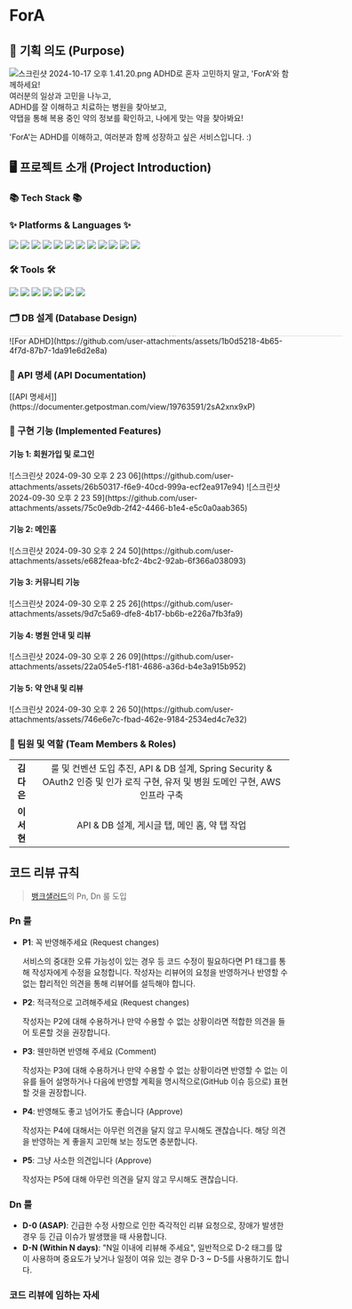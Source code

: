 <h1>ForA</h1>
<h2>📝 기획 의도 (Purpose)</h2>

![스크린샷 2024-10-17 오후 1.41.20.png](..%2F..%2F..%2F%EC%8A%A4%ED%81%AC%EB%A6%B0%EC%83%B7%202024-10-17%20%EC%98%A4%ED%9B%84%201.41.20.png)
ADHD로 혼자 고민하지 말고, 'ForA'와 함께하세요!<br />
여러분의 일상과 고민을 나누고,<br />
ADHD를 잘 이해하고 치료하는 병원을 찾아보고,<br />
약탭을 통해 복용 중인 약의 정보를 확인하고, 나에게 맞는 약을 찾아봐요!<br />

'ForA'는 ADHD를 이해하고, 여러분과 함께 성장하고 싶은 서비스입니다. :)<br />



<h2>🖥️ 프로젝트 소개 (Project Introduction)</h2>

<h3>📚 Tech Stack 📚</h3>
<h3>✨ Platforms & Languages ✨</h3>

<img src="https://img.shields.io/badge/Spring-6DB33F?style=flat&logo=Spring&logoColor=white" /> <img src="https://img.shields.io/badge/Spring Security-6DB33F?style=flat&logo=SpringSecurity&logoColor=white" /> <img src="https://img.shields.io/badge/Spring OAuth2-6DB33F?style=flat&logo=Spring&logoColor=white" /> <img src="https://img.shields.io/badge/Spring data JPA-6DB33F?style=flat&logo=Spring&logoColor=white" /> <img src="https://img.shields.io/badge/QueryDsl-0769AD?style=flat&logoColor=white" /> <img src="https://img.shields.io/badge/MyBatis-0769AD?style=flat&logoColor=white" /> <img src="https://img.shields.io/badge/AWS-232F3E?style=flat&logo=amazonwebservices&logoColor=white" /> <img src="https://img.shields.io/badge/S3-232F3E?style=flat&logo=amazons3&logoColor=white" /> <img src="https://img.shields.io/badge/RDS-527FFF?style=flat&logo=amazonrds&logoColor=white" /> <img src="https://img.shields.io/badge/SES-DD344C?style=flat&logo=amazonsimpleemailservice&logoColor=white" /> <img src="https://img.shields.io/badge/MySQL-4479A1?style=flat&logo=mysql&logoColor=white" /> <img src="https://img.shields.io/badge/Jenkins-D24939?style=flat&logo=jenkins&logoColor=white" />


<h3>🛠️ Tools 🛠️</h3>

<img src="https://img.shields.io/badge/git-F05032?style=flat&logo=git&logoColor=white" /> <img src="https://img.shields.io/badge/github-181717?style=flat&logo=github&logoColor=white" /> <img src="https://img.shields.io/badge/intelliJ-000000?style=flat&logo=intellijidea&logoColor=white" /> <img src="https://img.shields.io/badge/Docker-2496ED?style=flat&logo=docker&logoColor=white" /> <img src="https://img.shields.io/badge/Postman-FF6C37?style=flat&logo=postman&logoColor=white" /> <img src="https://img.shields.io/badge/Notion-000000?style=flat&logo=notion&logoColor=white" /> <img src="https://img.shields.io/badge/Redis-FF4438?style=flat&logo=redis&logoColor=white" />


<h3>🗂 DB 설계 (Database Design)</h3>
<iframe width="600" height="1" src="https://www.erdcloud.com/p/ZDhxaytCGA66ZnZ3x" frameborder="0" allowfullscreen></iframe>
![For ADHD](https://github.com/user-attachments/assets/1b0d5218-4b65-4f7d-87b7-1da91e6d2e8a)


<h3>📜 API 명세 (API Documentation)</h3>
[[API 명세서]](https://documenter.getpostman.com/view/19763591/2sA2xnx9xP)

<h3>🚀 구현 기능 (Implemented Features)</h3>

<h4>기능 1: 회원가입 및 로그인</h4>
![스크린샷 2024-09-30 오후 2 23 06](https://github.com/user-attachments/assets/26b50317-f6e9-40cd-999a-ecf2ea917e94)
![스크린샷 2024-09-30 오후 2 23 59](https://github.com/user-attachments/assets/75c0e9db-2f42-4466-b1e4-e5c0a0aab365)


<h4>기능 2: 메인홈</h4>
![스크린샷 2024-09-30 오후 2 24 50](https://github.com/user-attachments/assets/e682feaa-bfc2-4bc2-92ab-6f366a038093)

<h4>기능 3: 커뮤니티 기능</h4>
![스크린샷 2024-09-30 오후 2 25 26](https://github.com/user-attachments/assets/9d7c5a69-dfe8-4b17-bb6b-e226a7fb3fa9)

<h4>기능 4: 병원 안내 및 리뷰</h4>
![스크린샷 2024-09-30 오후 2 26 09](https://github.com/user-attachments/assets/22a054e5-f181-4686-a36d-b4e3a915b952)

<h4>기능 5: 약 안내 및 리뷰</h4>
![스크린샷 2024-09-30 오후 2 26 50](https://github.com/user-attachments/assets/746e6e7c-fbad-462e-9184-2534ed4c7e32)


<h3>👥 팀원 및 역할 (Team Members & Roles)</h3>
<table>
  <tbody>
    <tr>
      <td align="center"><b>김다은</b></td>
      <td align="center">룰 및 컨벤션 도입 추진, API & DB 설계, Spring Security & OAuth2 인증 및 인가 로직 구현, 유저 및 병원 도메인 구현, AWS 인프라 구축</td>
    </tr>
    <tr>
      <td align="center"><b>이서현</b></td>
      <td align="center">API & DB 설계, 게시글 탭, 메인 홈, 약 탭 작업</td>
    </tr>
  </tbody>
</table>


## 코드 리뷰 규칙

> [뱅크샐러드](https://blog.banksalad.com/tech/banksalad-code-review-culture/)의 Pn, Dn 룰 도입

### Pn 룰

-  **P1**: 꼭 반영해주세요 (Request changes)
    
    서비스의 중대한 오류 가능성이 있는 경우 등 코드 수정이 필요하다면 P1 태그를 통해 작성자에게 수정을 요청합니다.
    작성자는 리뷰어의 요청을 반영하거나 반영할 수 없는 합리적인 의견을 통해 리뷰어를 설득해야 합니다.

- **P2**: 적극적으로 고려해주세요 (Request changes)

  작성자는 P2에 대해 수용하거나 만약 수용할 수 없는 상황이라면 적합한 의견을 들어 토론할 것을 권장합니다.

- **P3**: 웬만하면 반영해 주세요 (Comment)
  
    작성자는 P3에 대해 수용하거나 만약 수용할 수 없는 상황이라면 반영할 수 없는 이유를 들어 설명하거나 다음에 반영할 계획을 명시적으로(GitHub 이슈 등으로) 표현할 것을 권장합니다.

- **P4**: 반영해도 좋고 넘어가도 좋습니다 (Approve)

    작성자는 P4에 대해서는 아무런 의견을 달지 않고 무시해도 괜찮습니다. 해당 의견을 반영하는 게 좋을지 고민해 보는 정도면 충분합니다.

- **P5**: 그냥 사소한 의견입니다 (Approve)
  
    작성자는 P5에 대해 아무런 의견을 달지 않고 무시해도 괜찮습니다.

### Dn 룰

- **D-0 (ASAP)**: 긴급한 수정 사항으로 인한 즉각적인 리뷰 요청으로, 장애가 발생한 경우 등 긴급 이슈가 발생했을 때 사용합니다.
- **D-N (Within N days)**: "N일 이내에 리뷰해 주세요", 일반적으로 D-2 태그를 많이 사용하며 중요도가 낮거나 일정이 여유 있는 경우 D-3 ~ D-5를 사용하기도 합니다.

### 코드 리뷰에 임하는 자세
